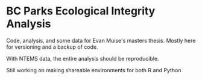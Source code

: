 # BC Parks Ecological Integrity Analysis

Code, analysis, and some data for Evan Muise's masters thesis.
Mostly here for versioning and a backup of code.

With NTEMS data, the entire analysis should be reproducible.

Still working on making shareable environments for both R and Python
